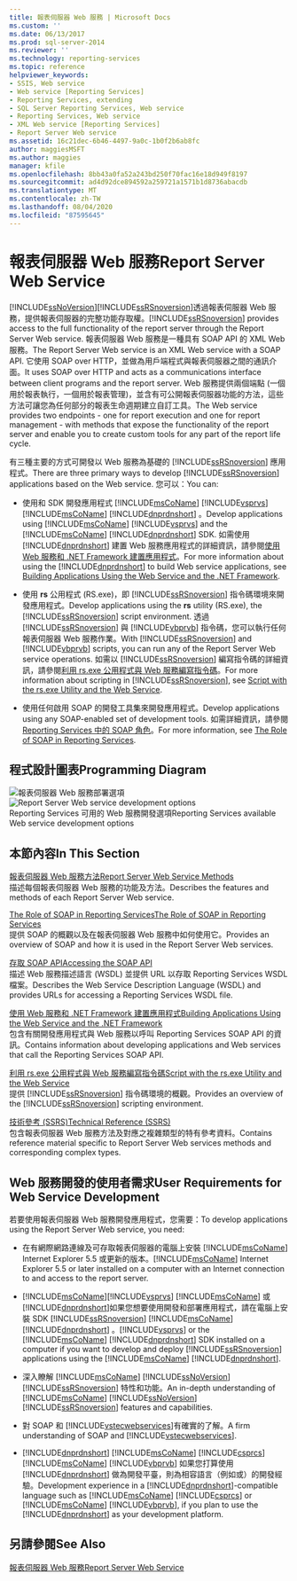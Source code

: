 ```yaml
---
title: 報表伺服器 Web 服務 | Microsoft Docs
ms.custom: ''
ms.date: 06/13/2017
ms.prod: sql-server-2014
ms.reviewer: ''
ms.technology: reporting-services
ms.topic: reference
helpviewer_keywords:
- SSIS, Web service
- Web service [Reporting Services]
- Reporting Services, extending
- SQL Server Reporting Services, Web service
- Reporting Services, Web service
- XML Web service [Reporting Services]
- Report Server Web service
ms.assetid: 16c21dec-6b46-4497-9a0c-1b0f2b6ab8fc
author: maggiesMSFT
ms.author: maggies
manager: kfile
ms.openlocfilehash: 8bb43a0fa52a243bd250f70fac16e18d949f8197
ms.sourcegitcommit: ad4d92dce894592a259721a1571b1d8736abacdb
ms.translationtype: MT
ms.contentlocale: zh-TW
ms.lasthandoff: 08/04/2020
ms.locfileid: "87595645"
---
```

# <a name="report-server-web-service"></a><span data-ttu-id="15f38-102">報表伺服器 Web 服務</span><span class="sxs-lookup"><span data-stu-id="15f38-102">Report Server Web Service</span></span>
  [!INCLUDE[ssNoVersion](../../includes/ssnoversion-md.md)]<span data-ttu-id="15f38-103">[!INCLUDE[ssRSnoversion](../../includes/ssrsnoversion-md.md)]透過報表伺服器 Web 服務，提供報表伺服器的完整功能存取權。</span><span class="sxs-lookup"><span data-stu-id="15f38-103">[!INCLUDE[ssRSnoversion](../../includes/ssrsnoversion-md.md)] provides access to the full functionality of the report server through the Report Server Web service.</span></span> <span data-ttu-id="15f38-104">報表伺服器 Web 服務是一種具有 SOAP API 的 XML Web 服務。</span><span class="sxs-lookup"><span data-stu-id="15f38-104">The Report Server Web service is an XML Web service with a SOAP API.</span></span> <span data-ttu-id="15f38-105">它使用 SOAP over HTTP，並做為用戶端程式與報表伺服器之間的通訊介面。</span><span class="sxs-lookup"><span data-stu-id="15f38-105">It uses SOAP over HTTP and acts as a communications interface between client programs and the report server.</span></span> <span data-ttu-id="15f38-106">Web 服務提供兩個端點 (一個用於報表執行，一個用於報表管理)，並含有可公開報表伺服器功能的方法，這些方法可讓您為任何部分的報表生命週期建立自訂工具。</span><span class="sxs-lookup"><span data-stu-id="15f38-106">The Web service provides two endpoints - one for report execution and one for report management - with methods that expose the functionality of the report server and enable you to create custom tools for any part of the report life cycle.</span></span>  
  
 <span data-ttu-id="15f38-107">有三種主要的方式可開發以 Web 服務為基礎的 [!INCLUDE[ssRSnoversion](../../includes/ssrsnoversion-md.md)] 應用程式。</span><span class="sxs-lookup"><span data-stu-id="15f38-107">There are three primary ways to develop [!INCLUDE[ssRSnoversion](../../includes/ssrsnoversion-md.md)] applications based on the Web service.</span></span> <span data-ttu-id="15f38-108">您可以：</span><span class="sxs-lookup"><span data-stu-id="15f38-108">You can:</span></span>  
  
-   <span data-ttu-id="15f38-109">使用和 SDK 開發應用程式 [!INCLUDE[msCoName](../../includes/msconame-md.md)] [!INCLUDE[vsprvs](../../includes/vsprvs-md.md)] [!INCLUDE[msCoName](../../includes/msconame-md.md)] [!INCLUDE[dnprdnshort](../../includes/dnprdnshort-md.md)] 。</span><span class="sxs-lookup"><span data-stu-id="15f38-109">Develop applications using [!INCLUDE[msCoName](../../includes/msconame-md.md)] [!INCLUDE[vsprvs](../../includes/vsprvs-md.md)] and the [!INCLUDE[msCoName](../../includes/msconame-md.md)] [!INCLUDE[dnprdnshort](../../includes/dnprdnshort-md.md)] SDK.</span></span> <span data-ttu-id="15f38-110">如需使用 [!INCLUDE[dnprdnshort](../../includes/dnprdnshort-md.md)] 建置 Web 服務應用程式的詳細資訊，請參閱[使用 Web 服務和 .NET Framework 建置應用程式](../report-server-web-service/net-framework/building-applications-using-the-web-service-and-the-net-framework.md)。</span><span class="sxs-lookup"><span data-stu-id="15f38-110">For more information about using the [!INCLUDE[dnprdnshort](../../includes/dnprdnshort-md.md)] to build Web service applications, see [Building Applications Using the Web Service and the .NET Framework](../report-server-web-service/net-framework/building-applications-using-the-web-service-and-the-net-framework.md).</span></span>  
  
-   <span data-ttu-id="15f38-111">使用 **rs** 公用程式 (RS.exe)，即 [!INCLUDE[ssRSnoversion](../../includes/ssrsnoversion-md.md)] 指令碼環境來開發應用程式。</span><span class="sxs-lookup"><span data-stu-id="15f38-111">Develop applications using the **rs** utility (RS.exe), the [!INCLUDE[ssRSnoversion](../../includes/ssrsnoversion-md.md)] script environment.</span></span> <span data-ttu-id="15f38-112">透過 [!INCLUDE[ssRSnoversion](../../includes/ssrsnoversion-md.md)] 與 [!INCLUDE[vbprvb](../../includes/vbprvb-md.md)] 指令碼，您可以執行任何報表伺服器 Web 服務作業。</span><span class="sxs-lookup"><span data-stu-id="15f38-112">With [!INCLUDE[ssRSnoversion](../../includes/ssrsnoversion-md.md)] and [!INCLUDE[vbprvb](../../includes/vbprvb-md.md)] scripts, you can run any of the Report Server Web service operations.</span></span> <span data-ttu-id="15f38-113">如需以 [!INCLUDE[ssRSnoversion](../../includes/ssrsnoversion-md.md)] 編寫指令碼的詳細資訊，請參閱[利用 rs.exe 公用程式與 Web 服務編寫指令碼](../tools/script-with-the-rs-exe-utility-and-the-web-service.md)。</span><span class="sxs-lookup"><span data-stu-id="15f38-113">For more information about scripting in [!INCLUDE[ssRSnoversion](../../includes/ssrsnoversion-md.md)], see [Script with the rs.exe Utility and the Web Service](../tools/script-with-the-rs-exe-utility-and-the-web-service.md).</span></span>  
  
-   <span data-ttu-id="15f38-114">使用任何啟用 SOAP 的開發工具集來開發應用程式。</span><span class="sxs-lookup"><span data-stu-id="15f38-114">Develop applications using any SOAP-enabled set of development tools.</span></span> <span data-ttu-id="15f38-115">如需詳細資訊，請參閱 [Reporting Services 中的 SOAP 角色](../report-server-web-service/the-role-of-soap-in-reporting-services.md)。</span><span class="sxs-lookup"><span data-stu-id="15f38-115">For more information, see [The Role of SOAP in Reporting Services](../report-server-web-service/the-role-of-soap-in-reporting-services.md).</span></span>  
  
## <a name="programming-diagram"></a><span data-ttu-id="15f38-116">程式設計圖表</span><span class="sxs-lookup"><span data-stu-id="15f38-116">Programming Diagram</span></span>  
 <span data-ttu-id="15f38-117">![報表伺服器 Web 服務部署選項](../../../2014/reporting-services/media/reportserviceswebserviceprog-01.gif "報表伺服器 Web 服務部署選項")</span><span class="sxs-lookup"><span data-stu-id="15f38-117">![Report Server Web service development options](../../../2014/reporting-services/media/reportserviceswebserviceprog-01.gif "Report Server Web service development options")</span></span>  
<span data-ttu-id="15f38-118">Reporting Services 可用的 Web 服務開發選項</span><span class="sxs-lookup"><span data-stu-id="15f38-118">Reporting Services available Web service development options</span></span>  
  
## <a name="in-this-section"></a><span data-ttu-id="15f38-119">本節內容</span><span class="sxs-lookup"><span data-stu-id="15f38-119">In This Section</span></span>  
 [<span data-ttu-id="15f38-120">報表伺服器 Web 服務方法</span><span class="sxs-lookup"><span data-stu-id="15f38-120">Report Server Web Service Methods</span></span>](../report-server-web-service/methods/report-server-web-service-methods.md)  
 <span data-ttu-id="15f38-121">描述每個報表伺服器 Web 服務的功能及方法。</span><span class="sxs-lookup"><span data-stu-id="15f38-121">Describes the features and methods of each Report Server Web service.</span></span>  
  
 [<span data-ttu-id="15f38-122">The Role of SOAP in Reporting Services</span><span class="sxs-lookup"><span data-stu-id="15f38-122">The Role of SOAP in Reporting Services</span></span>](../report-server-web-service/the-role-of-soap-in-reporting-services.md)  
 <span data-ttu-id="15f38-123">提供 SOAP 的概觀以及在報表伺服器 Web 服務中如何使用它。</span><span class="sxs-lookup"><span data-stu-id="15f38-123">Provides an overview of SOAP and how it is used in the Report Server Web services.</span></span>  
  
 [<span data-ttu-id="15f38-124">存取 SOAP API</span><span class="sxs-lookup"><span data-stu-id="15f38-124">Accessing the SOAP API</span></span>](../report-server-web-service/accessing-the-soap-api.md)  
 <span data-ttu-id="15f38-125">描述 Web 服務描述語言 (WSDL) 並提供 URL 以存取 Reporting Services WSDL 檔案。</span><span class="sxs-lookup"><span data-stu-id="15f38-125">Describes the Web Service Description Language (WSDL) and provides URLs for accessing a Reporting Services WSDL file.</span></span>  
  
 [<span data-ttu-id="15f38-126">使用 Web 服務和 .NET Framework 建置應用程式</span><span class="sxs-lookup"><span data-stu-id="15f38-126">Building Applications Using the Web Service and the .NET Framework</span></span>](../report-server-web-service/net-framework/building-applications-using-the-web-service-and-the-net-framework.md)  
 <span data-ttu-id="15f38-127">包含有關開發應用程式與 Web 服務以呼叫 Reporting Services SOAP API 的資訊。</span><span class="sxs-lookup"><span data-stu-id="15f38-127">Contains information about developing applications and Web services that call the Reporting Services SOAP API.</span></span>  
  
 [<span data-ttu-id="15f38-128">利用 rs.exe 公用程式與 Web 服務編寫指令碼</span><span class="sxs-lookup"><span data-stu-id="15f38-128">Script with the rs.exe Utility and the Web Service</span></span>](../tools/script-with-the-rs-exe-utility-and-the-web-service.md)  
 <span data-ttu-id="15f38-129">提供 [!INCLUDE[ssRSnoversion](../../includes/ssrsnoversion-md.md)] 指令碼環境的概觀。</span><span class="sxs-lookup"><span data-stu-id="15f38-129">Provides an overview of the [!INCLUDE[ssRSnoversion](../../includes/ssrsnoversion-md.md)] scripting environment.</span></span>  
  
 [<span data-ttu-id="15f38-130">技術參考 &#40;SSRS&#41;</span><span class="sxs-lookup"><span data-stu-id="15f38-130">Technical Reference &#40;SSRS&#41;</span></span>](../../../2014/reporting-services/technical-reference-ssrs.md)  
 <span data-ttu-id="15f38-131">包含報表伺服器 Web 服務方法及對應之複雜類型的特有參考資料。</span><span class="sxs-lookup"><span data-stu-id="15f38-131">Contains reference material specific to Report Server Web services methods and corresponding complex types.</span></span>  
  
## <a name="user-requirements-for-web-service-development"></a><span data-ttu-id="15f38-132">Web 服務開發的使用者需求</span><span class="sxs-lookup"><span data-stu-id="15f38-132">User Requirements for Web Service Development</span></span>  
 <span data-ttu-id="15f38-133">若要使用報表伺服器 Web 服務開發應用程式，您需要：</span><span class="sxs-lookup"><span data-stu-id="15f38-133">To develop applications using the Report Server Web service, you need:</span></span>  
  
-   <span data-ttu-id="15f38-134">在有網際網路連線及可存取報表伺服器的電腦上安裝 [!INCLUDE[msCoName](../../includes/msconame-md.md)] Internet Explorer 5.5 或更新的版本。</span><span class="sxs-lookup"><span data-stu-id="15f38-134">[!INCLUDE[msCoName](../../includes/msconame-md.md)] Internet Explorer 5.5 or later installed on a computer with an Internet connection to and access to the report server.</span></span>  
  
-   [!INCLUDE[msCoName](../../includes/msconame-md.md)]<span data-ttu-id="15f38-135">[!INCLUDE[vsprvs](../../includes/vsprvs-md.md)] [!INCLUDE[msCoName](../../includes/msconame-md.md)] 或 [!INCLUDE[dnprdnshort](../../includes/dnprdnshort-md.md)]如果您想要使用開發和部署應用程式，請在電腦上安裝 SDK [!INCLUDE[ssRSnoversion](../../includes/ssrsnoversion-md.md)] [!INCLUDE[msCoName](../../includes/msconame-md.md)] [!INCLUDE[dnprdnshort](../../includes/dnprdnshort-md.md)] 。</span><span class="sxs-lookup"><span data-stu-id="15f38-135">[!INCLUDE[vsprvs](../../includes/vsprvs-md.md)] or the [!INCLUDE[msCoName](../../includes/msconame-md.md)] [!INCLUDE[dnprdnshort](../../includes/dnprdnshort-md.md)] SDK installed on a computer if you want to develop and deploy [!INCLUDE[ssRSnoversion](../../includes/ssrsnoversion-md.md)] applications using the [!INCLUDE[msCoName](../../includes/msconame-md.md)] [!INCLUDE[dnprdnshort](../../includes/dnprdnshort-md.md)].</span></span>  
  
-   <span data-ttu-id="15f38-136">深入瞭解 [!INCLUDE[msCoName](../../includes/msconame-md.md)] [!INCLUDE[ssNoVersion](../../includes/ssnoversion-md.md)] [!INCLUDE[ssRSnoversion](../../includes/ssrsnoversion-md.md)] 特性和功能。</span><span class="sxs-lookup"><span data-stu-id="15f38-136">An in-depth understanding of [!INCLUDE[msCoName](../../includes/msconame-md.md)] [!INCLUDE[ssNoVersion](../../includes/ssnoversion-md.md)] [!INCLUDE[ssRSnoversion](../../includes/ssrsnoversion-md.md)] features and capabilities.</span></span>  
  
-   <span data-ttu-id="15f38-137">對 SOAP 和 [!INCLUDE[vstecwebservices](../../includes/vstecwebservices-md.md)]有確實的了解。</span><span class="sxs-lookup"><span data-stu-id="15f38-137">A firm understanding of SOAP and [!INCLUDE[vstecwebservices](../../includes/vstecwebservices-md.md)].</span></span>  
  
-   <span data-ttu-id="15f38-138">[!INCLUDE[dnprdnshort](../../includes/dnprdnshort-md.md)] [!INCLUDE[msCoName](../../includes/msconame-md.md)] [!INCLUDE[csprcs](../../includes/csprcs-md.md)] [!INCLUDE[msCoName](../../includes/msconame-md.md)] [!INCLUDE[vbprvb](../../includes/vbprvb-md.md)] 如果您打算使用 [!INCLUDE[dnprdnshort](../../includes/dnprdnshort-md.md)] 做為開發平臺，則為相容語言（例如或）的開發經驗。</span><span class="sxs-lookup"><span data-stu-id="15f38-138">Development experience in a [!INCLUDE[dnprdnshort](../../includes/dnprdnshort-md.md)]-compatible language such as [!INCLUDE[msCoName](../../includes/msconame-md.md)] [!INCLUDE[csprcs](../../includes/csprcs-md.md)] or [!INCLUDE[msCoName](../../includes/msconame-md.md)] [!INCLUDE[vbprvb](../../includes/vbprvb-md.md)], if you plan to use the [!INCLUDE[dnprdnshort](../../includes/dnprdnshort-md.md)] as your development platform.</span></span>  
  
## <a name="see-also"></a><span data-ttu-id="15f38-139">另請參閱</span><span class="sxs-lookup"><span data-stu-id="15f38-139">See Also</span></span>  
 [<span data-ttu-id="15f38-140">報表伺服器 Web 服務</span><span class="sxs-lookup"><span data-stu-id="15f38-140">Report Server Web Service</span></span>](../report-server-web-service/report-server-web-service.md)  
  
  

